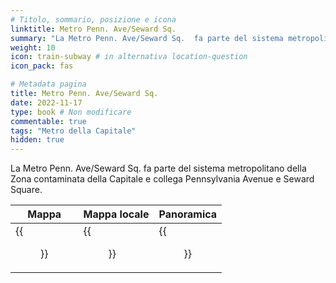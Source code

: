 ```yaml
---
# Titolo, sommario, posizione e icona
linktitle: Metro Penn. Ave/Seward Sq.
summary: "La Metro Penn. Ave/Seward Sq.  fa parte del sistema metropolitano della Zona contaminata della Capitale e collega Pennsylvania Avenue e Seward Square."
weight: 10
icon: train-subway # in alternativa location-question
icon_pack: fas

# Metadata pagina
title: Metro Penn. Ave/Seward Sq.
date: 2022-11-17
type: book # Non modificare
commentable: true
tags: "Metro della Capitale"
hidden: true
---
```



 
La Metro Penn. Ave/Seward Sq.  fa parte del sistema metropolitano della Zona contaminata della Capitale e collega Pennsylvania Avenue e Seward Square.

| Mappa | Mappa locale | Panoramica |
| ----- | ------------ | ---------- |
| {{<figure src="Penn_Ave_Seward_loc.webp">}}  | {{<figure src="Metro_Penn_Ave_Seward_Sq_Metro.webp">}}  | {{<figure src="Penn_Ave_Seward_Sq_Metro.webp">}} |